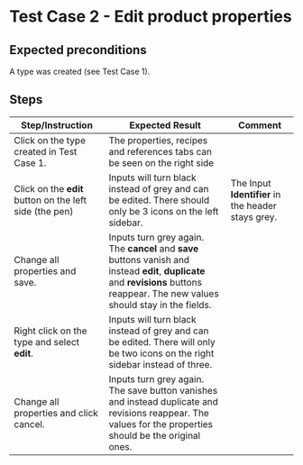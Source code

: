 # Test Case 2 - Edit product properties

## Expected preconditions
A type was created (see Test Case 1).

## Steps

| Step/Instruction | Expected Result | Comment |
|------------------|-----------------|---------|
| Click on the type created in Test Case 1. | The properties, recipes and references tabs can be seen on the right side | |
| Click on the **edit** button on the left side (the pen) | Inputs will turn black instead of grey and can be edited. There should only be 3 icons on the left sidebar. | The Input **Identifier** in the header stays grey. |
| Change all properties and save. | Inputs turn grey again. The **cancel** and **save** buttons vanish and instead **edit**, **duplicate** and **revisions** buttons reappear. The new values should stay in the fields. ||
| Right click on the type and select **edit**. |Inputs will turn black instead of grey and can be edited. There will only be two icons on the right sidebar instead of three. | |
| Change all properties and click cancel. |Inputs turn grey again. The save button vanishes and instead duplicate and revisions reappear. The values for the properties should be the original ones.| |
